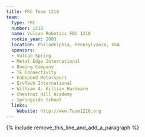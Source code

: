 ```yaml
---
title: FRC Team 1218
team:
  type: FRC
  number: 1218
  name: Vulcan Robotics FRC 1218
  rookie_year: 2003
  location: Philadelphia, Pennsylvania, USA
  sponsors:
  - Vulcan Spring
  - Metal Edge International
  - Boeing Company
  - TE Connectivity
  - Fabspeed Motorsport
  - ErvTech International
  - William A. Killian Hardware
  - Chestnut Hill Academy
  - Springside School
  links:
    Website: http://www.Team1218.org
---
```


{% include remove_this_line_and_add_a_paragraph %}